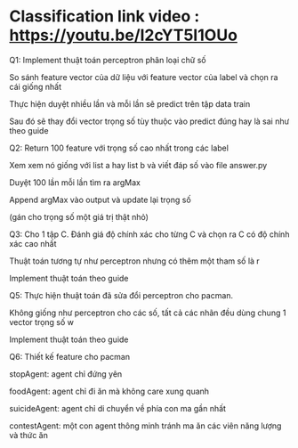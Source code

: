 # Classification link video : https://youtu.be/I2cYT5I1OUo
Q1: Implement thuật toán perceptron phân loại chữ số

So sánh feature vector của dữ liệu với feature vector của label và chọn ra cái giống nhất

Thực hiện duyệt nhiều lần và mỗi lần sẽ predict trên tập data train

Sau đó sẽ thay đổi vector trọng số tùy thuộc vào predict đúng hay là sai như theo guide

Q2: Return 100 feature với trọng số cao nhất trong các label

Xem xem nó giống với list a hay list b và viết đáp số vào file answer.py

Duyệt 100 lần mỗi lần tìm ra argMax

Append argMax vào output và update lại trọng số

(gán cho trọng số một giá trị thật nhỏ)

Q3: Cho 1 tập C. Đánh giá độ chính xác cho từng C và chọn ra C có độ chính xác cao nhất

Thuật toán tương tự như perceptron nhưng có thêm một tham số là r

Implement thuật toán theo guide

Q5: Thực hiện thuật toán đã sửa đổi perceptron cho pacman.

Không giống như perceptron cho các số, tất cả các nhãn đều dùng chung 1 vector trọng số w

Implement thuật toán theo guide

Q6: Thiết kế feature cho pacman

stopAgent: agent chỉ đứng yên

foodAgent: agent chỉ đi ăn mà không care xung quanh

suicideAgent: agent chỉ di chuyển về phía con ma gần nhất

contestAgent: một con agent thông minh tránh ma ăn các viên năng lượng và thức ăn
